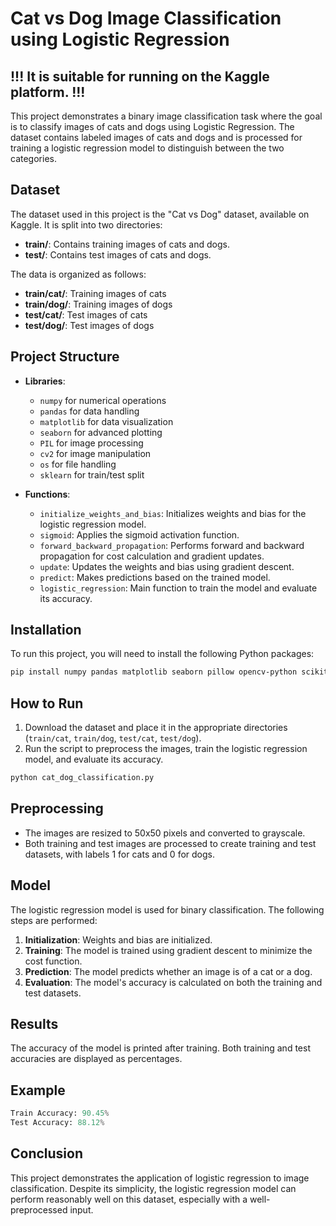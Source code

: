 # Cat vs Dog Image Classification using Logistic Regression
## !!! It is suitable for running on the Kaggle platform. !!!

This project demonstrates a binary image classification task where the goal is to classify images of cats and dogs using Logistic Regression. The dataset contains labeled images of cats and dogs and is processed for training a logistic regression model to distinguish between the two categories.

## Dataset

The dataset used in this project is the "Cat vs Dog" dataset, available on Kaggle. It is split into two directories:

- **train/**: Contains training images of cats and dogs.
- **test/**: Contains test images of cats and dogs.

The data is organized as follows:

- **train/cat/**: Training images of cats
- **train/dog/**: Training images of dogs
- **test/cat/**: Test images of cats
- **test/dog/**: Test images of dogs

## Project Structure

- **Libraries**: 
  - `numpy` for numerical operations
  - `pandas` for data handling
  - `matplotlib` for data visualization
  - `seaborn` for advanced plotting
  - `PIL` for image processing
  - `cv2` for image manipulation
  - `os` for file handling
  - `sklearn` for train/test split

- **Functions**:
  - `initialize_weights_and_bias`: Initializes weights and bias for the logistic regression model.
  - `sigmoid`: Applies the sigmoid activation function.
  - `forward_backward_propagation`: Performs forward and backward propagation for cost calculation and gradient updates.
  - `update`: Updates the weights and bias using gradient descent.
  - `predict`: Makes predictions based on the trained model.
  - `logistic_regression`: Main function to train the model and evaluate its accuracy.

## Installation

To run this project, you will need to install the following Python packages:

```bash
pip install numpy pandas matplotlib seaborn pillow opencv-python scikit-learn
```

## How to Run

1. Download the dataset and place it in the appropriate directories (`train/cat`, `train/dog`, `test/cat`, `test/dog`).
2. Run the script to preprocess the images, train the logistic regression model, and evaluate its accuracy.

```bash
python cat_dog_classification.py
```

## Preprocessing

- The images are resized to 50x50 pixels and converted to grayscale.
- Both training and test images are processed to create training and test datasets, with labels 1 for cats and 0 for dogs.

## Model

The logistic regression model is used for binary classification. The following steps are performed:

1. **Initialization**: Weights and bias are initialized.
2. **Training**: The model is trained using gradient descent to minimize the cost function.
3. **Prediction**: The model predicts whether an image is of a cat or a dog.
4. **Evaluation**: The model's accuracy is calculated on both the training and test datasets.

## Results

The accuracy of the model is printed after training. Both training and test accuracies are displayed as percentages.

## Example

```python
Train Accuracy: 90.45%
Test Accuracy: 88.12%
```

## Conclusion

This project demonstrates the application of logistic regression to image classification. Despite its simplicity, the logistic regression model can perform reasonably well on this dataset, especially with a well-preprocessed input.
